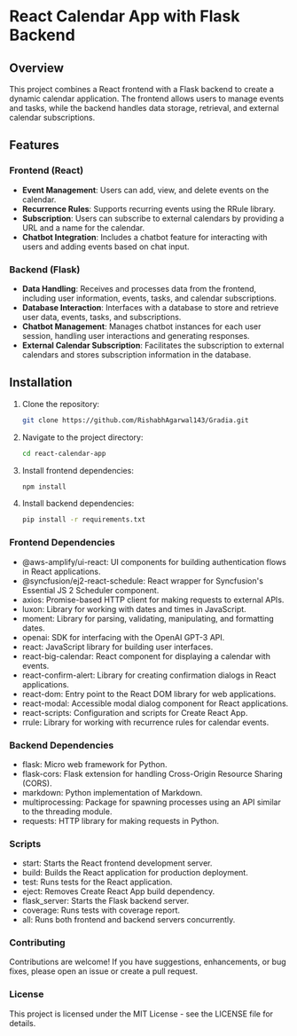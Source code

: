 # React Calendar App with Flask Backend

## Overview

This project combines a React frontend with a Flask backend to create a dynamic calendar application. The frontend allows users to manage events and tasks, while the backend handles data storage, retrieval, and external calendar subscriptions.

## Features

### Frontend (React)

- **Event Management**: Users can add, view, and delete events on the calendar.
- **Recurrence Rules**: Supports recurring events using the RRule library.
- **Subscription**: Users can subscribe to external calendars by providing a URL and a name for the calendar.
- **Chatbot Integration**: Includes a chatbot feature for interacting with users and adding events based on chat input.

### Backend (Flask)

- **Data Handling**: Receives and processes data from the frontend, including user information, events, tasks, and calendar subscriptions.
- **Database Interaction**: Interfaces with a database to store and retrieve user data, events, tasks, and subscriptions.
- **Chatbot Management**: Manages chatbot instances for each user session, handling user interactions and generating responses.
- **External Calendar Subscription**: Facilitates the subscription to external calendars and stores subscription information in the database.

## Installation

1. Clone the repository:

   ```bash
   git clone https://github.com/RishabhAgarwal143/Gradia.git
   ```
2. Navigate to the project directory:

   ```bash
   cd react-calendar-app
   ```
3. Install frontend dependencies:
   ```bash
   npm install
   ```
4. Install backend dependencies:

   ```bash
   pip install -r requirements.txt
   ```

### Frontend Dependencies
- @aws-amplify/ui-react: UI components for building authentication flows in React applications.
- @syncfusion/ej2-react-schedule: React wrapper for Syncfusion's Essential JS 2 Scheduler component.
- axios: Promise-based HTTP client for making requests to external APIs.
- luxon: Library for working with dates and times in JavaScript.
- moment: Library for parsing, validating, manipulating, and formatting dates.
- openai: SDK for interfacing with the OpenAI GPT-3 API.
- react: JavaScript library for building user interfaces.
- react-big-calendar: React component for displaying a calendar with events.
- react-confirm-alert: Library for creating confirmation dialogs in React applications.
- react-dom: Entry point to the React DOM library for web applications.
- react-modal: Accessible modal dialog component for React applications.
- react-scripts: Configuration and scripts for Create React App.
- rrule: Library for working with recurrence rules for calendar events.
### Backend Dependencies
- flask: Micro web framework for Python.
- flask-cors: Flask extension for handling Cross-Origin Resource Sharing (CORS).
- markdown: Python implementation of Markdown.
- multiprocessing: Package for spawning processes using an API similar to the threading module.
- requests: HTTP library for making requests in Python.
### Scripts
- start: Starts the React frontend development server.
- build: Builds the React application for production deployment.
- test: Runs tests for the React application.
- eject: Removes Create React App build dependency.
- flask_server: Starts the Flask backend server.
- coverage: Runs tests with coverage report.
- all: Runs both frontend and backend servers concurrently.
### Contributing
Contributions are welcome! If you have suggestions, enhancements, or bug fixes, please open an issue or create a pull request.

### License
This project is licensed under the MIT License - see the LICENSE file for details.
